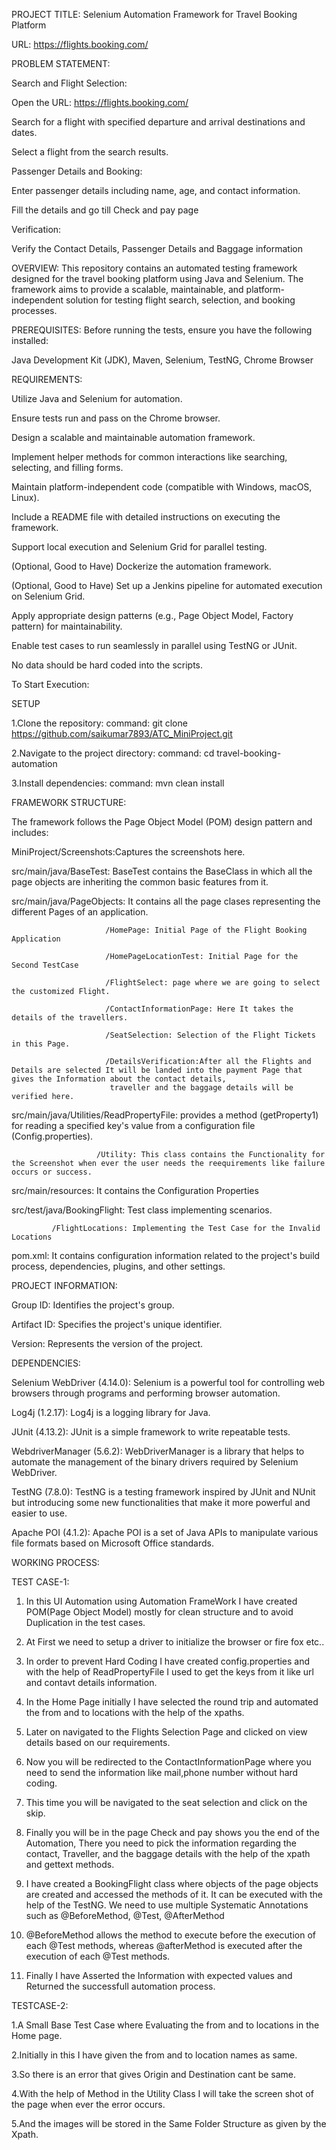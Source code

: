 PROJECT TITLE: Selenium Automation Framework for Travel Booking Platform 

URL: https://flights.booking.com/

PROBLEM STATEMENT: 

Search and Flight Selection:

Open the URL: https://flights.booking.com/

Search for a flight with specified departure and arrival destinations and dates.

Select a flight from the search results.

Passenger Details and Booking:

Enter passenger details including name, age, and contact information.

Fill the details and go till Check and pay page

Verification:

Verify the Contact Details, Passenger Details and Baggage information


OVERVIEW:
This repository contains an automated testing framework designed for the travel booking platform using Java and Selenium.
The framework aims to provide a scalable, maintainable, and platform-independent solution for testing flight search, 
selection, and booking processes.

PREREQUISITES:
Before running the tests, ensure you have the following installed:

Java Development Kit (JDK),
Maven,
Selenium,
TestNG,
Chrome Browser

REQUIREMENTS:

Utilize Java and Selenium for automation.

Ensure tests run and pass on the Chrome browser.

Design a scalable and maintainable automation framework.

Implement helper methods for common interactions like searching, selecting, and filling forms.

Maintain platform-independent code (compatible with Windows, macOS, Linux).

Include a README file with detailed instructions on executing the framework.

Support local execution and Selenium Grid for parallel testing.

(Optional, Good to Have) Dockerize the automation framework.

(Optional, Good to Have) Set up a Jenkins pipeline for automated execution on Selenium Grid.

Apply appropriate design patterns (e.g., Page Object Model, Factory pattern) for maintainability.

Enable test cases to run seamlessly in parallel using TestNG or JUnit.

No data should be hard coded into the scripts.

To Start Execution:

SETUP

1.Clone the repository:
command: git clone https://github.com/saikumar7893/ATC_MiniProject.git

2.Navigate to the project directory:
command: cd travel-booking-automation

3.Install dependencies:
command: mvn clean install

FRAMEWORK STRUCTURE:

The framework follows the Page Object Model (POM) design pattern and includes:

MiniProject/Screenshots:Captures the screenshots here.

src/main/java/BaseTest: BaseTest contains the BaseClass in which all the page objects are inheriting the common basic features from it.

src/main/java/PageObjects: It contains all the page clases representing the different Pages of an application.

                         /HomePage: Initial Page of the Flight Booking Application

                         /HomePageLocationTest: Initial Page for the Second TestCase
                         
                         /FlightSelect: page where we are going to select the customized Flight.
                         
                         /ContactInformationPage: Here It takes the details of the travellers.
                         
                         /SeatSelection: Selection of the Flight Tickets in this Page.
                         
                         /DetailsVerification:After all the Flights and Details are selected It will be landed into the payment Page that gives the Information about the contact details,
                          traveller and the baggage details will be verified here.
                          
src/main/java/Utilities/ReadPropertyFile: provides a method (getProperty1) for reading a specified key's value from a configuration file (Config.properties).

                       /Utility: This class contains the Functionality for the Screenshot when ever the user needs the reequirements like failure occurs or success.

src/main/resources: It contains the Configuration Properties

src/test/java/BookingFlight: Test class implementing scenarios.

             /FlightLocations: Implementing the Test Case for the Invalid Locations

pom.xml: It contains configuration information related to the project's build process, dependencies, plugins, and other settings. 

PROJECT INFORMATION:

Group ID: Identifies the project's group.

Artifact ID: Specifies the project's unique identifier.

Version: Represents the version of the project.



DEPENDENCIES:

Selenium WebDriver (4.14.0):
Selenium is a powerful tool for controlling web browsers through programs and performing browser automation.

Log4j (1.2.17):
Log4j is a logging library for Java.

JUnit (4.13.2):
JUnit is a simple framework to write repeatable tests.

WebdriverManager (5.6.2):
WebDriverManager is a library that helps to automate the management of the binary drivers required by Selenium WebDriver.

TestNG (7.8.0):
TestNG is a testing framework inspired by JUnit and NUnit but introducing some new functionalities that make it more powerful and easier to use.

Apache POI (4.1.2):
Apache POI is a set of Java APIs to manipulate various file formats based on Microsoft Office standards.

WORKING PROCESS:

TEST CASE-1:

1. In this UI Automation using Automation FrameWork I have created POM(Page Object Model) mostly for clean structure and to avoid Duplication in the test cases.

2. At First we need to setup a driver to initialize the browser or fire fox etc..

3. In order to prevent Hard Coding I have created config.properties and with the help of ReadPropertyFile I used to get the keys from it like url and contavt details information.

4. In the Home Page initially I have selected the round trip and automated the from and to locations with the help of the xpaths.

5. Later on navigated to the Flights Selection Page and clicked on view details based on our requirements.

6. Now you will be redirected to the ContactInformationPage where you need to send the information like mail,phone number without hard coding.

7. This time you will be navigated to the seat selection and click on the skip.

8. Finally you will be in the page Check and pay shows you the end of the Automation, There you need to pick the information regarding the contact, Traveller, and the baggage details
with the help of the xpath and gettext methods.

9. I have created a BookingFlight class where objects of the page objects are created and accessed the methods of it. It can be executed with the help of the TestNG. We need to use multiple 
Systematic Annotations such as @BeforeMethod, @Test, @AfterMethod

10. @BeforeMethod allows the method to execute before the execution of each @Test methods, whereas @afterMethod is executed after the execution of each @Test methods.

11. Finally I have Asserted the Information with expected values and Returned the successfull automation process.

TESTCASE-2:

1.A Small Base Test Case where Evaluating the from and to locations in the Home page.

2.Initially in this I have given the from and to location names as same.

3.So there is an error that gives Origin and Destination cant be same.

4.With the help of Method in the Utility Class I will take the screen shot of the page when ever the error occurs.

5.And the images will be stored in the Same Folder Structure as given by the Xpath.







